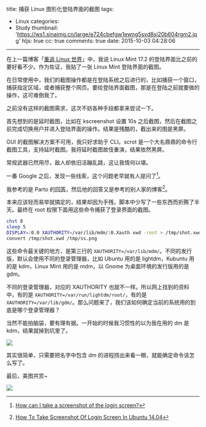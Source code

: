 title: 捕获 Linux 图形化登陆界面的截图
tags:
  - Linux
categories:
  - Study
thumbnail: 'https://ws1.sinaimg.cn/large/e724cbefgw1ewng5svd8sj20b604rgm2.jpg'
hljs: true
cc: true
comments: true
date: 2015-10-03 04:28:06
---


在上一篇博客「[重返 Linux 世界][1]」中，我说 Linux Mint 17.2 的登陆界面比之前的要好看不少。作为佐证，我贴了一张 Linux Mint 登陆界面的截图。

在日常使用中，我们的截图操作都是在登陆系统之后进行的，比如捕获一个窗口，捕获指定区域，或者捕获整个网页。要给登陆界面截图，那是在登陆之前就要做的操作，这可难倒我了。

<!-- more --><!-- indicate-the-source -->

之前没有这样的截图需求，这次不妨各种手段都拿来尝试一下。

首先想到的是延时截图，比如在 kscreenshot 设置 10s 之后截图，然后在截图之前完成切换用户并进入登陆界面的操作。结果是残酷的，截出来的图是黑屏。

GUI 的截图解决方案不可用，我只好求助于 CLI。scrot 是一个大名鼎鼎的命令行截图工具，支持延时截图。我将延时截图故伎重演，结果依然黑屏。

常规武器已然用尽，敌人却依旧活蹦乱跳，这让我情何以堪。

一番 Google 之后，发现一些线索，这个问题老早就有人提问了[^1]。

[^1]: [How can I take a screenshot of the login screen?][2]

我参考的是 Parto 的[回答][3]，然后他的回答又是参考的别人家的博客[^2]。

[^2]: [How To Take Screenshot Of Login Screen In Ubuntu 14.04][4]

本来应该轻而易举就搞定的，结果却因为手残，脚本中少写了一些东西而折腾了半天。最终在 root 权限下面用这些命令捕获了登录界面的截图。

```bash
chvt 8
sleep 5
DISPLAY=:0.0 XAUTHORITY=/var/lib/mdm/:0.Xauth xwd -root > /tmp/shot.xwd
convert /tmp/shot.xwd /tmp/ss.png
```

这些命令最关键的地方，是第三行的 `XAUTHORITY=/var/lib/mdm/`。不同的发行版，默认会使用不同的登录管理器，比如 Ubuntu 用的是 lightdm，Kubuntu 用的是 kdm，Linux Mint 用的是 mdm，以 Gnome 为桌面环境的发行版用的是 gdm。

不同的登录管理器，对应的 XAUTHORITY 也就不一样。所以网上找到的资料中，有的是 `XAUTHORITY=/var/run/lightdm/root/`，有的是 `XAUTHORITY=/var/lib/gdm/`。那么问题来了，我们该如何确定当前的系统用的到底是哪个登录管理器？

当然不能拍脑袋，要有理有据。一开始的时候我习惯性的以为我在用的 dm 是 kdm，结果就掉到坑里了。

![](https://ws2.sinaimg.cn/large/e724cbefgw1ewng2bql7tj20ro0dk76x.jpg)

其实很简单，只需要把名字中包含 dm 的进程捞出来看一眼，就能确定命令该怎么写了。

最后，美图共赏~

![](https://ws1.sinaimg.cn/mw1024/e724cbefgw1ewnb8odazkj211y0lcdz0.jpg)

[1]: http://blog.jamespan.me/2015/10/03/free-as-in-freedom/
[2]: http://askubuntu.com/questions/43458/how-can-i-take-a-screenshot-of-the-login-screen
[3]: http://askubuntu.com/a/607095
[4]: http://itsfoss.com/screenshot-login-screen-ubuntu-linux/



